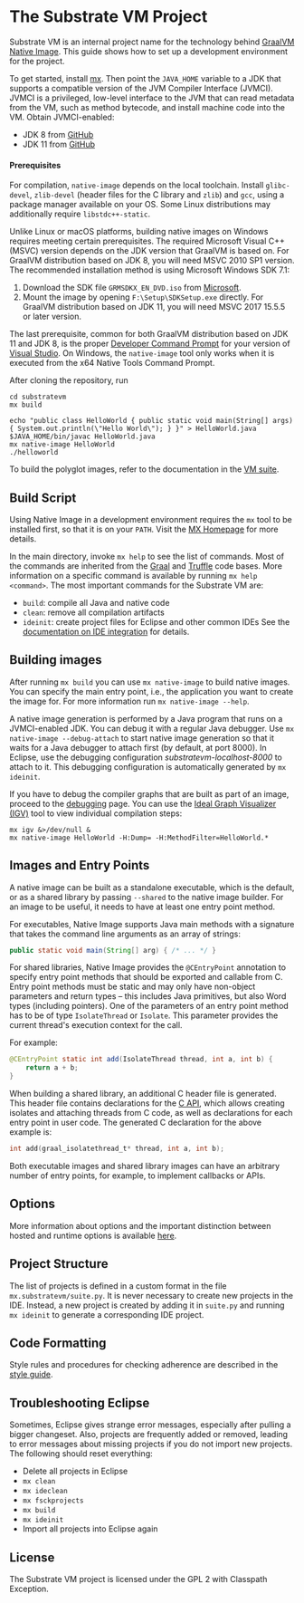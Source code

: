 # The Substrate VM Project

Substrate VM is an internal project
name for the technology behind [GraalVM Native Image](README.md).
This guide shows how to set up a development environment for the project.

To get started, install [mx](https://github.com/graalvm/mx).
Then point the `JAVA_HOME` variable to a JDK that supports a compatible version
of the JVM Compiler Interface (JVMCI). JVMCI is a privileged, low-level interface
to the JVM that can read metadata from the VM, such as method bytecode, and
install machine code into the VM. Obtain JVMCI-enabled:
* JDK 8 from [GitHub](https://github.com/graalvm/openjdk8-jvmci-builder/releases)
* JDK 11 from [GitHub](https://github.com/graalvm/labs-openjdk-11/releases)

#### Prerequisites
For compilation, `native-image` depends on the local toolchain. Install
`glibc-devel`, `zlib-devel` (header files for the C library and `zlib`) and
`gcc`, using a package manager available on your OS. Some Linux distributions
may additionally require `libstdc++-static`.

Unlike Linux or macOS platforms, building native images on Windows requires meeting certain prerequisites.
The required Microsoft Visual C++ (MSVC) version depends on the JDK version that
GraalVM is based on. For GraalVM distribution based on JDK 8, you will need MSVC
2010 SP1 version. The recommended installation method is using Microsoft Windows
SDK 7.1:
1. Download the SDK file `GRMSDKX_EN_DVD.iso` from [Microsoft](https://www.microsoft.com/en-gb/download).
2. Mount the image by opening `F:\Setup\SDKSetup.exe` directly.
For GraalVM distribution based on JDK 11, you will need MSVC 2017 15.5.5 or later version.

The last prerequisite, common for both GraalVM distribution based on JDK 11 and JDK 8, is the proper [Developer Command Prompt](https://docs.microsoft.com/en-us/cpp/build/building-on-the-command-line?view=vs-2019#developer_command_prompt_shortcuts) for your version of [Visual Studio](https://visualstudio.microsoft.com/vs/). On Windows, the `native-image` tool only works when it is executed from the x64 Native Tools Command Prompt.

After cloning the repository, run
```
cd substratevm
mx build

echo "public class HelloWorld { public static void main(String[] args) { System.out.println(\"Hello World\"); } }" > HelloWorld.java
$JAVA_HOME/bin/javac HelloWorld.java
mx native-image HelloWorld
./helloworld
```

To build the polyglot images, refer to the documentation in the [VM suite](../vm/README.md).

## Build Script

Using Native Image in a development environment requires the `mx` tool to be installed first, so that it is on your `PATH`.
Visit the [MX Homepage](https://github.com/graalvm/mx) for more details.

In the main directory, invoke `mx help` to see the list of commands.
Most of the commands are inherited from the [Graal](https://github.com/oracle/graal) and [Truffle](https://github.com/oracle/graal/tree/master/truffle) code bases.
More information on a specific command is available by running `mx help <command>`.
The most important commands for the Substrate VM are:

* `build`: compile all Java and native code
* `clean`: remove all compilation artifacts
* `ideinit`: create project files for Eclipse and other common IDEs
See the [documentation on IDE integration](../compiler/docs/IDEs.md) for details.

## Building images

After running `mx build` you can use `mx native-image` to build native images.
You can specify the main entry point, i.e., the application you want to create the image for. For more information run `mx native-image --help`.

A native image generation is performed by a Java program that runs on a JVMCI-enabled JDK. You can debug it with a regular Java debugger.
Use `mx native-image --debug-attach` to start native image generation so that it waits for a Java debugger to attach first (by default, at port 8000).
In Eclipse, use the debugging configuration _substratevm-localhost-8000_ to attach to it. This debugging configuration is automatically generated by `mx ideinit`.

If you have to debug the compiler graphs that are built as part of an image, proceed to the [debugging](../compiler/docs/Debugging.md) page.
You can use the [Ideal Graph Visualizer (IGV)](https://docs.oracle.com/en/graalvm/enterprise/20/docs/tools/igv/) tool to view individual compilation steps:
```
mx igv &>/dev/null &
mx native-image HelloWorld -H:Dump= -H:MethodFilter=HelloWorld.*
```

## Images and Entry Points

A native image can be built as a standalone executable, which is the default, or as a shared library by passing `--shared` to the native image builder. For an image to be useful, it needs to have at least one entry point method.

For executables, Native Image supports Java main methods with a signature that takes the command line arguments as an array of strings:

```java
public static void main(String[] arg) { /* ... */ }
```

For shared libraries, Native Image provides the `@CEntryPoint` annotation to specify entry point methods that should be exported and callable from C.
Entry point methods must be static and may only have non-object parameters and return types – this includes Java primitives, but also Word types (including pointers). One of the parameters of an entry point method has to be of type `IsolateThread` or `Isolate`. This parameter provides the current thread's execution context for the call.

For example:

```java
@CEntryPoint static int add(IsolateThread thread, int a, int b) {
    return a + b;
}
```

When building a shared library, an additional C header file is generated.
This header file contains declarations for the [C API](C-API.md), which allows creating isolates and attaching threads from C code, as well as declarations for each entry point in user code. The generated C declaration for the above example is:
```c
int add(graal_isolatethread_t* thread, int a, int b);
```

Both executable images and shared library images can have an arbitrary number of entry points, for example, to implement callbacks or APIs.

## Options

More information about options and the important distinction between hosted and runtime options is available [here](Options.md).

## Project Structure

The list of projects is defined in a custom format in the file `mx.substratevm/suite.py`. It is never necessary to create new projects in the IDE.
Instead, a new project is created by adding it in `suite.py` and running `mx ideinit` to generate a corresponding IDE project.

## Code Formatting

Style rules and procedures for checking adherence are described in the [style guide](CodeStyle.md).

## Troubleshooting Eclipse

Sometimes, Eclipse gives strange error messages, especially after pulling a
bigger changeset. Also, projects are frequently added or removed, leading to
error messages about missing projects if you do not import new projects. The
following should reset everything:

* Delete all projects in Eclipse
* `mx clean`
* `mx ideclean`
* `mx fsckprojects`
* `mx build`
* `mx ideinit`
* Import all projects into Eclipse again

## License

The Substrate VM project is licensed under the GPL 2 with Classpath Exception.

